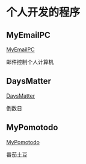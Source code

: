 # 个人开发的程序

## MyEmailPC

[MyEmailPC](/MyEmailPC.md)

邮件控制个人计算机

## DaysMatter

[DaysMatter](/daysmatter.md)

倒数日

## MyPomotodo

[MyPomotodo](/mypomotodo.md)

番茄土豆



